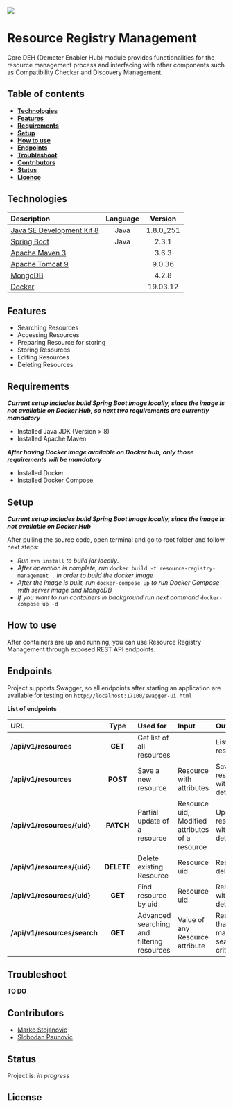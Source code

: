 ![](https://portal.ogc.org/files/?artifact_id=92076)
# Resource Registry Management

Core DEH (Demeter Enabler Hub) module provides functionalities for the resource management process and interfacing with other components such as Compatibility Checker and Discovery Management.


## Table of contents
* [**Technologies**](#technologies)
* [**Features**](#features)
* [**Requirements**](#requirements)
* [**Setup**](#setup)
* [**How to use**](#how-to-use)
* [**Endpoints**](#endpoints)
* [**Troubleshoot**](#troubleshoot)
* [**Contributors**](#contributors)
* [**Status**](#status)
* [**Licence**](#licence)


## Technologies

| Description                                     | Language | Version          |
| :---------------------------------------------- | :------: | :--------------: |
| [Java SE Development Kit 8][1]                  | Java     | 1.8.0_251        |
| [Spring Boot][2]                                | Java     | 2.3.1            |
| [Apache Maven 3][3]                             |          | 3.6.3            |
| [Apache Tomcat 9][4]                            |          | 9.0.36           |
| [MongoDB][5]                                    |          | 4.2.8            |
| [Docker][6]                                     |          | 19.03.12         |


[1]: https://www.oracle.com/it/java/technologies/javase/javase-jdk8-downloads.html
[2]: https://docs.spring.io/spring-boot/docs/current/reference/htmlsingle/
[3]: http://maven.apache.org/ 
[4]: https://tomcat.apache.org/tomcat-9.0-doc/changelog.html
[5]: https://www.mongodb.com/try/download/community
[6]: https://docs.docker.com/get-docker/


## Features

* Searching Resources
* Accessing Resources
* Preparing Resource for storing
* Storing Resources
* Editing Resources
* Deleting Resources


## Requirements
**_Current setup includes build Spring Boot image locally, since the image is not available on Docker Hub, so next two requirements are currently mandatory_**

* Installed Java JDK (Version > 8) 
* Installed Apache Maven

**_After having Docker image available on Docker hub, only those requirements will be mandatory_**
* Installed Docker
* Installed Docker Compose


## Setup

**_Current setup includes build Spring Boot image locally, since the image is not available on Docker Hub_**

After pulling the source code, open terminal and go to root folder and follow next steps:

* _Run_ `mvn install` _to build jar locally_. 
* _After operation is complete, run_ `docker build -t resource-registry-management .` _in order to build the docker image_
* _After the image is built, run_ `docker-compose up` _to run Docker Compose with server image and MongoDB_
* _If you want to run containers in background run next command_ `docker-compose up -d`



## How to use

After containers are up and running, you can use Resource Registry Management through exposed REST API endpoints.


## Endpoints

Project supports Swagger, so all endpoints after starting an application are available for testing on `http://localhost:17100/swagger-ui.html` 

**List of endpoints**


| URL                            | Type         | Used for                                         | Input                                | Output                                                  |
| :----------------------------- | :----------: | :----------------------------------------------- | :----------------------------------- | :------------------------------------------------------ |
| **/api/v1/resources**          | **GET**      | Get list of all resources                        |                                      | List of all resources                                   |
| **/api/v1/resources**          | **POST**     | Save a new resource                              | Resource with attributes             | Saved resources with all details                        |
| **/api/v1/resources/{uid}**    | **PATCH**    | Partial update of a resource                     | Resource uid, Modified attributes of a resource            | Updated resource with all details                        |
| **/api/v1/resources/{uid}**    | **DELETE**   | Delete existing Resource                         | Resource uid                         | Resource deleted                                        |
| **/api/v1/resources/{uid}**    | **GET**      | Find resource by uid                             | Resource uid                         | Resource with all details                               |
| **/api/v1/resources/search**   | **GET**      | Advanced searching and filtering resources       | Value of any Resource attribute      | Resources that match the search criteria                |


## Troubleshoot
**TO DO**


## Contributors

* [Marko Stojanovic](https://github.com/marest94) 
* [Slobodan Paunovic](https://github.com/slobodan82) 

## Status
Project is: _in progress_ 

## License
